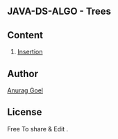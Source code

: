## JAVA-DS-ALGO - Trees

## Content
1. [Insertion]()
## Author
[Anurag Goel](http://www.anuraggoel.in)

## License
Free To share & Edit .
